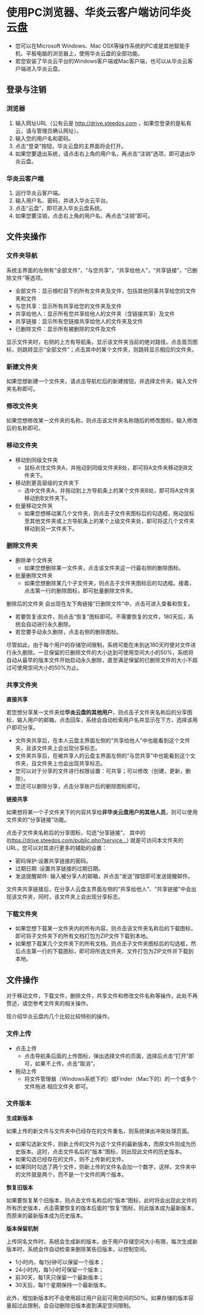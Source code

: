 # 使用PC浏览器、华炎云客户端访问华炎云盘
- 您可以在Microsoft Windows、Mac OSX等操作系统的PC或是其他智能手机、平板电脑的浏览器上，使用华炎云盘的全部功能。
- 若您安装了华炎云平台的Windows客户端或Mac客户端，也可以从华炎云客户端进入华炎云盘。

## 登录与注销
### 浏览器
1. 输入网址URL（公有云是 http://drive.steedos.com ，如果您登录的是私有云，请与管理员确认网址）。
1. 输入您的用户名和密码。
1. 点击“登录”按钮，华炎云盘的主界面将会打开。
1. 如果您要退出系统，请点击右上角的用户名，再点击“注销”选项，即可退出华炎云盘。

### 华炎云客户端
1. 运行华炎云客户端。
1. 输入用户名、密码，并进入华炎云平台。
1. 点击“云盘”，即可进入华炎云盘系统。
1. 如果您要注销，点击右上角的用户名，再点击“注销”即可。

## 文件夹操作
### 文件夹导航
系统主界面的左侧有“全部文件”，“与您共享”，“共享给他人”，“共享链接”，“已删除文件”等选项。
- 全部文件：显示根栏目下的所有文件夹及文件，包括其他同事共享给您的文件夹和文件
- 与您共享：显示所有共享给您的文件夹及文件
- 共享给他人：显示所有您共享给他人的文件夹（含链接共享）及文件
- 共享链接：显示所有您链接共享给他人的文件夹及文件
- 已删除文件：显示所有被删除的文件及文件

显示文件夹时，右侧的上方有导航条，显示该文件夹当前的绝对路径。点击首页图标，则跳转显示“全部文件”；点击其中的某个文件夹，则跳转显示相应的文件夹。

### 新建文件夹
如果您想新建一个文件夹，请点击导航栏后的新建按钮，并选择文件夹，输入文件夹名称即可。

### 修改文件夹
如果您想修改某一文件夹的名称，则点击该文件夹名称随后的修改图标，输入修改后的名称即可。

### 移动文件夹
- 移动到同级文件夹
  - 鼠标点住文件夹A，并拖动到同级文件夹B处，即可将A文件夹移动到B文件夹下。
- 移动到更高层级的文件夹下
  - 选中文件夹A，并拖动到上方导航条上的某个文件夹B处，即可将A文件夹移动到B文件夹下。
- 批量移动文件夹
  - 如果您想移动某几个文件夹，则点击子文件夹图标后的勾选框，拖动鼠标至其他文件夹或上方导航条上的某个上级文件夹处，即可将这几个文件夹移动到另一文件夹下。

### 删除文件夹
- 删除单个文件夹
  - 如果您想删除某一文件夹，点击该文件夹这一行最右侧的删除图标。
- 批量删除文件夹
  - 如果您想删除某几个子文件夹，则点击子文件夹图标后的勾选框。接着，点击第一行的删除图标，即可批量删除文件夹。

删除后的文件夹 会出现在左下角链接“已删除文件”中，点击可进入查看和恢复。
- 若要恢复该文件，则点击“恢复”图标即可。不需要恢复的文件，180天后，系统会自动进行永久删除。
- 若您要手动永久删除，点击右侧的删除图标。

尽管如此，由于每个用户的存储空间限制，系统可能在未到达180天时便对文件进行永久删除。一旦保留的已删除文件的大小达到可使用空间大小的50%，系统将自动从最早的版本文件开始启动永久删除，直至满足保留的已删除文件的大小不超过可使用空间大小的50%为止。

### 共享文件夹
**直接共享**

若您想分享某一文件夹给**华炎云盘的其他用户**，则点击子文件夹名称后的分享图标，输入用户的邮箱，点击回车，系统会自动检索用户名并显示在下方，选择该用户即可分享。
- 文件夹共享后，在本人云盘主界面左侧的“共享给他人”中也能看到这个文件夹，且该文件夹上会出现分享标志。
- 文件夹共享后，在被共享人的云盘主界面左侧的“与您共享”中也能看到这个文件夹，且文件夹上也会出现共享标志。
- 您可以对于分享的文件进行权限设置：可共享；可以修改（创建，更新，删除）。
- 您还可以删除分享，点击分享账户后的删除图标即可。

**链接共享**

如果想将某一个子文件夹下的内容共享给**非华炎云盘用户的其他人员**，则可以使用文件夹的“分享链接”功能。

点击子文件夹名称后的分享图标，勾选“分享链接”， 其中的 (https://drive.steedos.com/public.php?service…) 就是可访问本文件夹的URL，您可以对其进行更多的辅助的设置：
  - 密码保护:设置共享链接的密码。
  - 过期日期 :设置共享链接的过期日期。
  - 发送提醒邮件: 输入被分享人的邮箱，并点击“发送”按钮即可发送提醒邮件。 

文件夹共享链接后，在分享人云盘主界面左侧的“共享给他人”、“共享链接”中会出现该文件夹，同时，该文件夹上会出现分享标志。

### 下载文件夹
- 如果您想下载某一文件夹内的所有内容，则点击该文件夹名称后的下载图标，即可将子文件夹下的所有文档打包为ZIP文件下载到本地。
- 如果想下载某几个文件夹下的所有文档，则点击子文件夹图标后的勾选框，然后点击第一行的下载图标，即可将所选文件夹、文件打包为ZIP文件并下载到本地。

## 文件操作
对于移动文件，下载文件，删除文件，共享文件和修改文件名称等操作，此处不再赘述，请您参考文件夹的相关操作。

现介绍华炎云盘内几个比较比较特别的操作。

### 文件上传
- 点击上传
  - 点击导航条后面的上传图标，弹出选择文件的页面，选择后点击“打开”即可，如果不上传，点击“取消”。
- 拖动上传
  - 将文件管理器（Windows系统下的）或Finder（Mac下的）的一个或多个文件拖进 相应文件夹 即可。

### 文件版本
**生成新版本**

如果上传的新文件与文件夹中已经存在的文件重名，则系统弹出冲突处理页面。
  - 如果勾选新文件，则新上传的文件为这个文件的最新版本，而原文件则成为历史版本。这时，点击文件名后的“版本”图标，则出现此文件的历史版本。
  - 如果勾选已经存在的文件，则不上传新的文件。
  - 如果同时勾选了两个文件，则新上传的文件名会加一个数字，这样，文件夹中的文件就是两个，而不是一个文件的两个版本。

**恢复旧版本**

如果要恢复某个旧版本，则点击文件名称后的“版本”图标，此时将会出现此文件的所有历史版本，点击需要恢复的版本后面的“恢复”图标，则此版本成为最新版本，而原来的最新版本成为历史版本。

**版本保留机制**

上传同名文件时，系统会生成新的版本。由于用户存储空间大小有限，每次生成新版本时，系统会作自动检查来删除某些旧版本，以控制空间。
  - 1小时内，每1分钟可以保留一个版本；
  - 24小时内，每1小时可保留一个版本；
  - 前30天，每1天只保留一个最新版本；
  - 30天后，每1个星期保持一个最新版本。

此外，增加新版本时不会使用超过用户目前可用空间的50%。如果存储的版本容量超过此限制，会自动删除旧版本直到满足空间限制。


